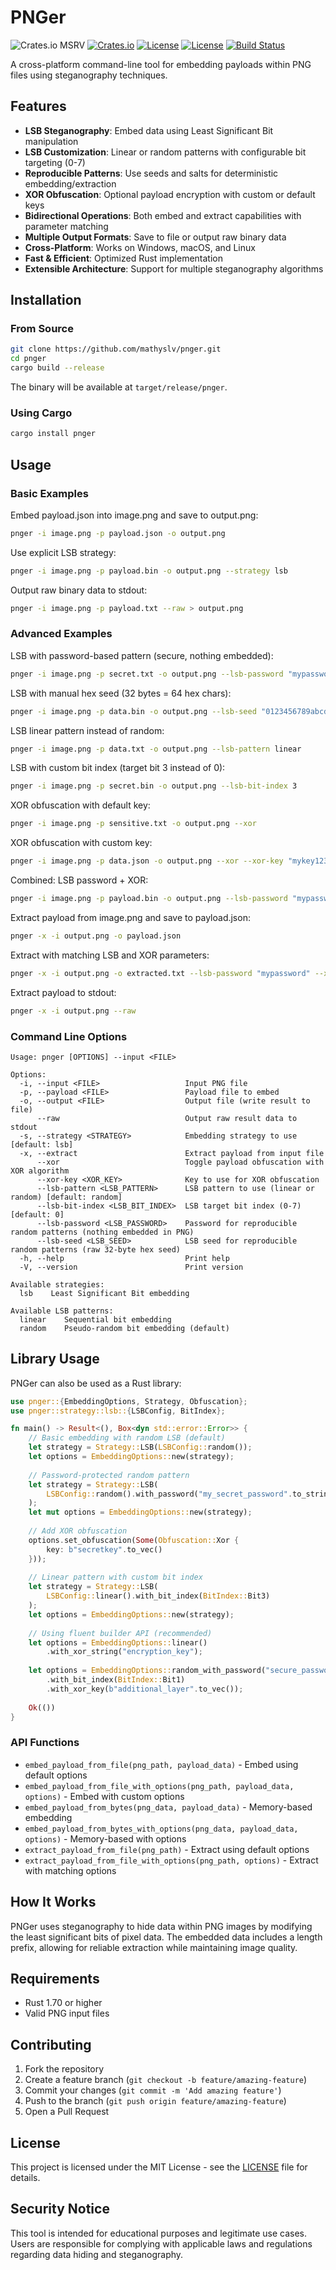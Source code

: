 # PNGer

![Crates.io MSRV](https://img.shields.io/crates/msrv/pnger)
[![Crates.io](https://img.shields.io/crates/v/pnger?style=flat-square)](https://crates.io/crates/pnger)
[![License](https://img.shields.io/badge/license-Apache%202.0-blue?style=flat-square)](LICENSE-APACHE)
[![License](https://img.shields.io/badge/license-MIT-blue?style=flat-square)](LICENSE-MIT)
[![Build Status](https://img.shields.io/github/actions/workflow/status/mathyslv/pnger/ci.yml?branch=main&style=flat-square)](https://github.com/mathyslv/pnger/actions/workflows/ci.yml?query=branch%3Amain)

A cross-platform command-line tool for embedding payloads within PNG files using steganography techniques.

## Features

- **LSB Steganography**: Embed data using Least Significant Bit manipulation
- **LSB Customization**: Linear or random patterns with configurable bit targeting (0-7)
- **Reproducible Patterns**: Use seeds and salts for deterministic embedding/extraction
- **XOR Obfuscation**: Optional payload encryption with custom or default keys
- **Bidirectional Operations**: Both embed and extract capabilities with parameter matching
- **Multiple Output Formats**: Save to file or output raw binary data
- **Cross-Platform**: Works on Windows, macOS, and Linux
- **Fast & Efficient**: Optimized Rust implementation
- **Extensible Architecture**: Support for multiple steganography algorithms

## Installation

### From Source
```bash
git clone https://github.com/mathyslv/pnger.git
cd pnger
cargo build --release
```

The binary will be available at `target/release/pnger`.

### Using Cargo
```bash
cargo install pnger
```

## Usage

### Basic Examples

Embed payload.json into image.png and save to output.png:
```bash
pnger -i image.png -p payload.json -o output.png
```

Use explicit LSB strategy:
```bash
pnger -i image.png -p payload.bin -o output.png --strategy lsb
```

Output raw binary data to stdout:
```bash
pnger -i image.png -p payload.txt --raw > output.png
```

### Advanced Examples

LSB with password-based pattern (secure, nothing embedded):
```bash
pnger -i image.png -p secret.txt -o output.png --lsb-password "mypassword123"
```

LSB with manual hex seed (32 bytes = 64 hex chars):
```bash
pnger -i image.png -p data.bin -o output.png --lsb-seed "0123456789abcdef0123456789abcdef0123456789abcdef0123456789abcdef"
```

LSB linear pattern instead of random:
```bash
pnger -i image.png -p data.txt -o output.png --lsb-pattern linear
```

LSB with custom bit index (target bit 3 instead of 0):
```bash
pnger -i image.png -p secret.bin -o output.png --lsb-bit-index 3
```

XOR obfuscation with default key:
```bash
pnger -i image.png -p sensitive.txt -o output.png --xor
```

XOR obfuscation with custom key:
```bash
pnger -i image.png -p data.json -o output.png --xor --xor-key "mykey123"
```

Combined: LSB password + XOR:
```bash
pnger -i image.png -p payload.bin -o output.png --lsb-password "mypassword" --xor --xor-key "encrypt"
```

Extract payload from image.png and save to payload.json:
```bash
pnger -x -i output.png -o payload.json
```

Extract with matching LSB and XOR parameters:
```bash
pnger -x -i output.png -o extracted.txt --lsb-password "mypassword" --xor --xor-key "encrypt"
```

Extract payload to stdout:
```bash
pnger -x -i output.png --raw
```

### Command Line Options

```
Usage: pnger [OPTIONS] --input <FILE>

Options:
  -i, --input <FILE>                   Input PNG file
  -p, --payload <FILE>                 Payload file to embed
  -o, --output <FILE>                  Output file (write result to file)
      --raw                            Output raw result data to stdout
  -s, --strategy <STRATEGY>            Embedding strategy to use [default: lsb]
  -x, --extract                        Extract payload from input file
      --xor                            Toggle payload obfuscation with XOR algorithm
      --xor-key <XOR_KEY>              Key to use for XOR obfuscation
      --lsb-pattern <LSB_PATTERN>      LSB pattern to use (linear or random) [default: random]
      --lsb-bit-index <LSB_BIT_INDEX>  LSB target bit index (0-7) [default: 0]
      --lsb-password <LSB_PASSWORD>    Password for reproducible random patterns (nothing embedded in PNG)
      --lsb-seed <LSB_SEED>            LSB seed for reproducible random patterns (raw 32-byte hex seed)
  -h, --help                           Print help
  -V, --version                        Print version

Available strategies:
  lsb    Least Significant Bit embedding

Available LSB patterns:
  linear    Sequential bit embedding
  random    Pseudo-random bit embedding (default)
```

## Library Usage

PNGer can also be used as a Rust library:

```rust
use pnger::{EmbeddingOptions, Strategy, Obfuscation};
use pnger::strategy::lsb::{LSBConfig, BitIndex};

fn main() -> Result<(), Box<dyn std::error::Error>> {
    // Basic embedding with random LSB (default)
    let strategy = Strategy::LSB(LSBConfig::random());
    let options = EmbeddingOptions::new(strategy);
    
    // Password-protected random pattern
    let strategy = Strategy::LSB(
        LSBConfig::random().with_password("my_secret_password".to_string())
    );
    let mut options = EmbeddingOptions::new(strategy);
    
    // Add XOR obfuscation
    options.set_obfuscation(Some(Obfuscation::Xor { 
        key: b"secretkey".to_vec() 
    }));
    
    // Linear pattern with custom bit index
    let strategy = Strategy::LSB(
        LSBConfig::linear().with_bit_index(BitIndex::Bit3)
    );
    let options = EmbeddingOptions::new(strategy);
    
    // Using fluent builder API (recommended)
    let options = EmbeddingOptions::linear()
        .with_xor_string("encryption_key");
    
    let options = EmbeddingOptions::random_with_password("secure_password")
        .with_bit_index(BitIndex::Bit1)
        .with_xor_key(b"additional_layer".to_vec());
    
    Ok(())
}
```

### API Functions

- `embed_payload_from_file(png_path, payload_data)` - Embed using default options
- `embed_payload_from_file_with_options(png_path, payload_data, options)` - Embed with custom options
- `embed_payload_from_bytes(png_data, payload_data)` - Memory-based embedding
- `embed_payload_from_bytes_with_options(png_data, payload_data, options)` - Memory-based with options
- `extract_payload_from_file(png_path)` - Extract using default options
- `extract_payload_from_file_with_options(png_path, options)` - Extract with matching options

## How It Works

PNGer uses steganography to hide data within PNG images by modifying the least significant bits of pixel data. The embedded data includes a length prefix, allowing for reliable extraction while maintaining image quality.

## Requirements

- Rust 1.70 or higher
- Valid PNG input files

## Contributing

1. Fork the repository
2. Create a feature branch (`git checkout -b feature/amazing-feature`)
3. Commit your changes (`git commit -m 'Add amazing feature'`)
4. Push to the branch (`git push origin feature/amazing-feature`)
5. Open a Pull Request

## License

This project is licensed under the MIT License - see the [LICENSE](LICENSE) file for details.

## Security Notice

This tool is intended for educational purposes and legitimate use cases. Users are responsible for complying with applicable laws and regulations regarding data hiding and steganography.
